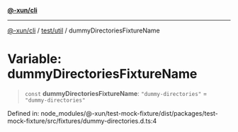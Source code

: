 [**@-xun/cli**](../../../README.md)

***

[@-xun/cli](../../../README.md) / [test/util](../README.md) / dummyDirectoriesFixtureName

# Variable: dummyDirectoriesFixtureName

> `const` **dummyDirectoriesFixtureName**: `"dummy-directories"` = `"dummy-directories"`

Defined in: node\_modules/@-xun/test-mock-fixture/dist/packages/test-mock-fixture/src/fixtures/dummy-directories.d.ts:4
